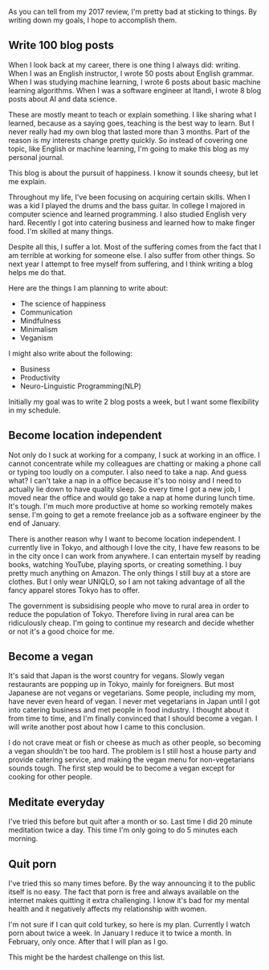 As you can tell from my 2017 review, I'm pretty bad at sticking to things. By writing down my goals, I hope to accomplish them.

## Write 100 blog posts

When I look back at my career, there is one thing I always did: writing. When I was an English instructor, I wrote 50 posts about English grammar. When I was studying machine learning, I wrote 6 posts about basic machine learning algorithms. When I was a software engineer at Itandi, I wrote 8 blog posts about AI and data science.

These are mostly meant to teach or explain something. I like sharing what I learned, because as a saying goes, teaching is the best way to learn. But I never really had my own blog that lasted more than 3 months. Part of the reason is my interests change pretty quickly. So instead of covering one topic, like English or machine learning, I'm going to make this blog as my personal journal.

This blog is about the pursuit of happiness. I know it sounds cheesy, but let me explain.

Throughout my life, I've been focusing on acquiring certain skills. When I was a kid I played the drums and the bass guitar. In college I majored in computer science and learned programming. I also studied English very hard. Recently I got into catering business and learned how to make finger food. I'm skilled at many things.

Despite all this, I suffer a lot. Most of the suffering comes from the fact that I am terrible at working for someone else. I also suffer from other things. So next year I attempt to free myself from suffering, and I think writing a blog helps me do that.

Here are the things I am planning to write about:
- The science of happiness
- Communication
- Mindfulness
- Minimalism
- Veganism

I might also write about the following:
- Business
- Productivity
- Neuro-Linguistic Programming(NLP)

Initially my goal was to write 2 blog posts a week, but I want some flexibility in my schedule.

## Become location independent

Not only do I suck at working for a company, I suck at working in an office. I cannot concentrate while my colleagues are chatting or making a phone call or typing too loudly on a computer. I also need to take a nap. And guess what? I can't take a nap in a office because it's too noisy and I need to actually lie down to have quality sleep. So every time I got a new job, I moved near the office and would go take a nap at home during lunch time. It's tough. I'm much more productive at home so working remotely makes sense. I'm going to get a remote freelance job as a software engineer by the end of January.

There is another reason why I want to become location independent. I currently live in Tokyo, and although I love the city, I have few reasons to be in the city once I can work from anywhere. I can entertain myself by reading books, watching YouTube, playing sports, or creating something. I buy pretty much anything on Amazon. The only things I still buy at a store are clothes. But I only wear UNIQLO, so I am not taking advantage of all the fancy apparel stores Tokyo has to offer.

The government is subsidising people who move to rural area in order to reduce the population of Tokyo. Therefore living in rural area can be ridiculously cheap. I'm going to continue my research and decide whether or not it's a good choice for me. 

## Become a vegan

It's said that Japan is the worst country for vegans. Slowly vegan restaurants are popping up in Tokyo, mainly for foreigners. But most Japanese are not vegans or vegetarians. Some people, including my mom, have never even heard of vegan. I never met vegetarians in Japan until I got into catering business and met people in food industry. I thought about it from time to time, and I'm finally convinced that I should become a vegan. I will write another post about how I came to this conclusion.

I do not crave meat or fish or cheese as much as other people, so becoming a vegan shouldn't be too hard. The problem is I still host a house party and provide catering service, and making the vegan menu for non-vegetarians sounds tough. The first step would be to become a vegan except for cooking for other people.

## Meditate everyday

I've tried this before but quit after a month or so. Last time I did 20 minute meditation twice a day. This time I'm only going to do 5 minutes each morning.

## Quit porn

I've tried this so many times before. By the way announcing it to the public itself is no easy. The fact that porn is free and always available on the internet makes quitting it extra challenging. I know it's bad for my mental health and it negatively affects my relationship with women.

I'm not sure if I can quit cold turkey, so here is my plan. Currently I watch porn about twice a week. In January I reduce it to twice a month. In February, only once. After that I will plan as I go.

This might be the hardest challenge on this list.



